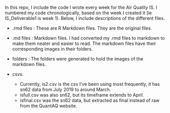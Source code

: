 In this repo, I include the code I wrote every week for the Air Quality IS. I numbered my code chronologically, based on the week I created it (ie IS_Deliverable1 is week 1). Below, I include descriptions of the different files. 

- .rmd files : These are R Markdown files. They are the original files. 

- .md files : Markdown files. I had converted my .rmd files to markdown to make them neater and easier to read. The markdown files have their corresponding images in their folders. 

- folders : The folders were generated to hold the images of the markdown files. 

- csvs. 
  - Currently, is2.csv is the csv I've been using most frequently, it has sn62 data from July 2019 to around March. 
  - isfull.csv was also sn62, but its timeframe extends to April. 
  - isfinal.csv was the sn62 data, but extracted as final instead of raw from the QuantAQ website. 
